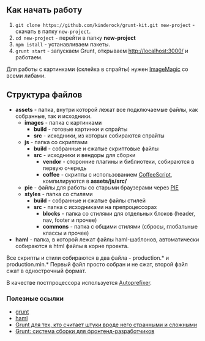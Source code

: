 ## Как начать работу

1. `git clone https://github.com/kinderock/grunt-kit.git new-project` - cкачать в папку `new-project`.
2. `cd new-project` - перейти в папку **new-project**
3. `npm istall` - устанавливаем пакеты.
4. `grunt start` - запускаем Grunt, открываем [http://localhost:3000/](http://localhost:3000/) и работаем.

Для работы с картинками (склейка в спрайты) нужен [ImageMagic](http://www.imagemagick.org/) со всеми либами.


## Структура файлов

- **assets** - папка, внутри которой лежат все подключаемые файлы, как собранные, так и исходники.
  - **images** - папка с картинками
    - **build** - готовые картинки и спрайты
    - **src** - исходники, из которых собираются спрайты
  - **js** - папка со скриптами
    - **build** - собранные и сжатые скриптовые файлы
    - **src** - исходники и вендоры для сборки
      - **vendor** - сторонние плагины и библиотеки, собираются в первую очередь
      - **coffee** - скрипты с использованием [CoffeeScript](http://cidocs.ru/coffeescript/), компилируются в **assets/js/src/**
  - **pie** - файлы для работы со старыми браузерами через [PIE](http://css3pie.com/)
  - **styles** - папка со стилями
    - **build** - собранные и сжатые файлы стилей
    - **src** - папка с исходниками на препроцессорах
      - **blocks** - папка со стилями для отдельных блоков (header, nav, footer и прочее)
      - **commons** - папка с общими стилями (сбросы, глобальные классы и прочее)
- **haml** - папка, в которой лежат файлы haml-шаблонов, автоматически собираются в html файлы в корне проекта.

Все скрипты и стили собираются в два файла - production.* и production.min.*
Первый файл просто собран и не сжат, второй файл сжат в однострочный формат.

В качестве постпроцессора используется [Autoprefixer](https://github.com/postcss/autoprefixer).

### Полезные ссылки

* [grunt](http://gruntjs.com/)
* [haml](http://haml.info/)
* [Grunt для тех, кто считает штуки вроде него странными и сложными](http://frontender.info/grunt-is-not-weird-and-hard/)
* [Grunt: система сборки для фронтенд-разработчиков](http://sapegin.ru/pres/grunt/)
